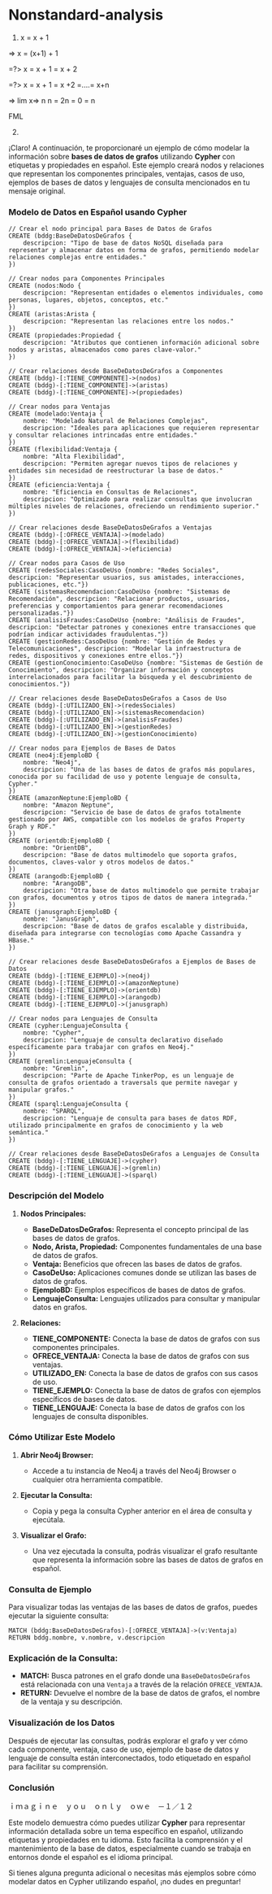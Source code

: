 # Nonstandard-analysis

1. x = x + 1
   
=> x = (x+1) + 1

=?> x = x + 1 = x + 2

=?> x = x + 1 = x +2 =....= x+n

=> lim x=> n n = 2n = 0 = n 
   
FML

2.

¡Claro! A continuación, te proporcionaré un ejemplo de cómo modelar la información sobre **bases de datos de grafos** utilizando **Cypher** con etiquetas y propiedades en español. Este ejemplo creará nodos y relaciones que representan los componentes principales, ventajas, casos de uso, ejemplos de bases de datos y lenguajes de consulta mencionados en tu mensaje original.

### **Modelo de Datos en Español usando Cypher**

```cypher
// Crear el nodo principal para Bases de Datos de Grafos
CREATE (bddg:BaseDeDatosDeGrafos {
    descripcion: "Tipo de base de datos NoSQL diseñada para representar y almacenar datos en forma de grafos, permitiendo modelar relaciones complejas entre entidades."
})

// Crear nodos para Componentes Principales
CREATE (nodos:Nodo {
    descripcion: "Representan entidades o elementos individuales, como personas, lugares, objetos, conceptos, etc."
})
CREATE (aristas:Arista {
    descripcion: "Representan las relaciones entre los nodos."
})
CREATE (propiedades:Propiedad {
    descripcion: "Atributos que contienen información adicional sobre nodos y aristas, almacenados como pares clave-valor."
})

// Crear relaciones desde BaseDeDatosDeGrafos a Componentes
CREATE (bddg)-[:TIENE_COMPONENTE]->(nodos)
CREATE (bddg)-[:TIENE_COMPONENTE]->(aristas)
CREATE (bddg)-[:TIENE_COMPONENTE]->(propiedades)

// Crear nodos para Ventajas
CREATE (modelado:Ventaja {
    nombre: "Modelado Natural de Relaciones Complejas",
    descripcion: "Ideales para aplicaciones que requieren representar y consultar relaciones intrincadas entre entidades."
})
CREATE (flexibilidad:Ventaja {
    nombre: "Alta Flexibilidad",
    descripcion: "Permiten agregar nuevos tipos de relaciones y entidades sin necesidad de reestructurar la base de datos."
})
CREATE (eficiencia:Ventaja {
    nombre: "Eficiencia en Consultas de Relaciones",
    descripcion: "Optimizado para realizar consultas que involucran múltiples niveles de relaciones, ofreciendo un rendimiento superior."
})

// Crear relaciones desde BaseDeDatosDeGrafos a Ventajas
CREATE (bddg)-[:OFRECE_VENTAJA]->(modelado)
CREATE (bddg)-[:OFRECE_VENTAJA]->(flexibilidad)
CREATE (bddg)-[:OFRECE_VENTAJA]->(eficiencia)

// Crear nodos para Casos de Uso
CREATE (redesSociales:CasoDeUso {nombre: "Redes Sociales", descripcion: "Representar usuarios, sus amistades, interacciones, publicaciones, etc."})
CREATE (sistemasRecomendacion:CasoDeUso {nombre: "Sistemas de Recomendación", descripcion: "Relacionar productos, usuarios, preferencias y comportamientos para generar recomendaciones personalizadas."})
CREATE (analisisFraudes:CasoDeUso {nombre: "Análisis de Fraudes", descripcion: "Detectar patrones y conexiones entre transacciones que podrían indicar actividades fraudulentas."})
CREATE (gestionRedes:CasoDeUso {nombre: "Gestión de Redes y Telecomunicaciones", descripcion: "Modelar la infraestructura de redes, dispositivos y conexiones entre ellos."})
CREATE (gestionConocimiento:CasoDeUso {nombre: "Sistemas de Gestión de Conocimiento", descripcion: "Organizar información y conceptos interrelacionados para facilitar la búsqueda y el descubrimiento de conocimientos."})

// Crear relaciones desde BaseDeDatosDeGrafos a Casos de Uso
CREATE (bddg)-[:UTILIZADO_EN]->(redesSociales)
CREATE (bddg)-[:UTILIZADO_EN]->(sistemasRecomendacion)
CREATE (bddg)-[:UTILIZADO_EN]->(analisisFraudes)
CREATE (bddg)-[:UTILIZADO_EN]->(gestionRedes)
CREATE (bddg)-[:UTILIZADO_EN]->(gestionConocimiento)

// Crear nodos para Ejemplos de Bases de Datos
CREATE (neo4j:EjemploBD {
    nombre: "Neo4j",
    descripcion: "Una de las bases de datos de grafos más populares, conocida por su facilidad de uso y potente lenguaje de consulta, Cypher."
})
CREATE (amazonNeptune:EjemploBD {
    nombre: "Amazon Neptune",
    descripcion: "Servicio de base de datos de grafos totalmente gestionado por AWS, compatible con los modelos de grafos Property Graph y RDF."
})
CREATE (orientdb:EjemploBD {
    nombre: "OrientDB",
    descripcion: "Base de datos multimodelo que soporta grafos, documentos, claves-valor y otros modelos de datos."
})
CREATE (arangodb:EjemploBD {
    nombre: "ArangoDB",
    descripcion: "Otra base de datos multimodelo que permite trabajar con grafos, documentos y otros tipos de datos de manera integrada."
})
CREATE (janusgraph:EjemploBD {
    nombre: "JanusGraph",
    descripcion: "Base de datos de grafos escalable y distribuida, diseñada para integrarse con tecnologías como Apache Cassandra y HBase."
})

// Crear relaciones desde BaseDeDatosDeGrafos a Ejemplos de Bases de Datos
CREATE (bddg)-[:TIENE_EJEMPLO]->(neo4j)
CREATE (bddg)-[:TIENE_EJEMPLO]->(amazonNeptune)
CREATE (bddg)-[:TIENE_EJEMPLO]->(orientdb)
CREATE (bddg)-[:TIENE_EJEMPLO]->(arangodb)
CREATE (bddg)-[:TIENE_EJEMPLO]->(janusgraph)

// Crear nodos para Lenguajes de Consulta
CREATE (cypher:LenguajeConsulta {
    nombre: "Cypher",
    descripcion: "Lenguaje de consulta declarativo diseñado específicamente para trabajar con grafos en Neo4j."
})
CREATE (gremlin:LenguajeConsulta {
    nombre: "Gremlin",
    descripcion: "Parte de Apache TinkerPop, es un lenguaje de consulta de grafos orientado a traversals que permite navegar y manipular grafos."
})
CREATE (sparql:LenguajeConsulta {
    nombre: "SPARQL",
    descripcion: "Lenguaje de consulta para bases de datos RDF, utilizado principalmente en grafos de conocimiento y la web semántica."
})

// Crear relaciones desde BaseDeDatosDeGrafos a Lenguajes de Consulta
CREATE (bddg)-[:TIENE_LENGUAJE]->(cypher)
CREATE (bddg)-[:TIENE_LENGUAJE]->(gremlin)
CREATE (bddg)-[:TIENE_LENGUAJE]->(sparql)
```

### **Descripción del Modelo**

1. **Nodos Principales:**
   - **BaseDeDatosDeGrafos:** Representa el concepto principal de las bases de datos de grafos.
   - **Nodo, Arista, Propiedad:** Componentes fundamentales de una base de datos de grafos.
   - **Ventaja:** Beneficios que ofrecen las bases de datos de grafos.
   - **CasoDeUso:** Aplicaciones comunes donde se utilizan las bases de datos de grafos.
   - **EjemploBD:** Ejemplos específicos de bases de datos de grafos.
   - **LenguajeConsulta:** Lenguajes utilizados para consultar y manipular datos en grafos.

2. **Relaciones:**
   - **TIENE_COMPONENTE:** Conecta la base de datos de grafos con sus componentes principales.
   - **OFRECE_VENTAJA:** Conecta la base de datos de grafos con sus ventajas.
   - **UTILIZADO_EN:** Conecta la base de datos de grafos con sus casos de uso.
   - **TIENE_EJEMPLO:** Conecta la base de datos de grafos con ejemplos específicos de bases de datos.
   - **TIENE_LENGUAJE:** Conecta la base de datos de grafos con los lenguajes de consulta disponibles.

### **Cómo Utilizar Este Modelo**

1. **Abrir Neo4j Browser:**
   - Accede a tu instancia de Neo4j a través del Neo4j Browser o cualquier otra herramienta compatible.

2. **Ejecutar la Consulta:**
   - Copia y pega la consulta Cypher anterior en el área de consulta y ejecútala.

3. **Visualizar el Grafo:**
   - Una vez ejecutada la consulta, podrás visualizar el grafo resultante que representa la información sobre las bases de datos de grafos en español.

### **Consulta de Ejemplo**

Para visualizar todas las ventajas de las bases de datos de grafos, puedes ejecutar la siguiente consulta:

```cypher
MATCH (bddg:BaseDeDatosDeGrafos)-[:OFRECE_VENTAJA]->(v:Ventaja)
RETURN bddg.nombre, v.nombre, v.descripcion
```

### **Explicación de la Consulta:**

- **MATCH:** Busca patrones en el grafo donde una `BaseDeDatosDeGrafos` está relacionada con una `Ventaja` a través de la relación `OFRECE_VENTAJA`.
- **RETURN:** Devuelve el nombre de la base de datos de grafos, el nombre de la ventaja y su descripción.

### **Visualización de los Datos**

Después de ejecutar las consultas, podrás explorar el grafo y ver cómo cada componente, ventaja, caso de uso, ejemplo de base de datos y lenguaje de consulta están interconectados, todo etiquetado en español para facilitar su comprensión.

### **Conclusión**

ｉｍａｇｉｎｅ　ｙｏｕ　ｏｎｌｙ　ｏｗｅ　－１／１２

Este modelo demuestra cómo puedes utilizar **Cypher** para representar información detallada sobre un tema específico en español, utilizando etiquetas y propiedades en tu idioma. Esto facilita la comprensión y el mantenimiento de la base de datos, especialmente cuando se trabaja en entornos donde el español es el idioma principal.

Si tienes alguna pregunta adicional o necesitas más ejemplos sobre cómo modelar datos en Cypher utilizando español, ¡no dudes en preguntar!
